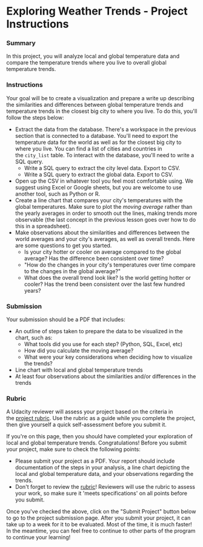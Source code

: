 Exploring Weather Trends - Project Instructions
===============================================

### Summary

In this project, you will analyze local and global temperature data and compare the temperature trends where you live to overall global temperature trends.

### Instructions

Your goal will be to create a visualization and prepare a write up describing the similarities and differences between global temperature trends and temperature trends in the closest big city to where you live. To do this, you'll follow the steps below:

-   Extract the data from the database. There's a workspace in the previous section that is connected to a database. You'll need to export the temperature data for the world as well as for the closest big city to where you live. You can find a list of cities and countries in the `city_list` table. To interact with the database, you'll need to write a SQL query.
    -   Write a SQL query to extract the city level data. Export to CSV.
    -   Write a SQL query to extract the global data. Export to CSV.
-   Open up the CSV in whatever tool you feel most comfortable using. We suggest using Excel or Google sheets, but you are welcome to use another tool, such as Python or R.
-   Create a line chart that compares your city's temperatures with the global temperatures. Make sure to plot the *moving average* rather than the yearly averages in order to smooth out the lines, making trends more observable (the last concept in the previous lesson goes over how to do this in a spreadsheet).
-   Make observations about the similarities and differences between the world averages and your city's averages, as well as overall trends. Here are some questions to get you started.
    -   Is your city hotter or cooler on average compared to the global average? Has the difference been consistent over time?
    -   "How do the changes in your city's temperatures over time compare to the changes in the global average?"
    -   What does the overall trend look like? Is the world getting hotter or cooler? Has the trend been consistent over the last few hundred years?

### Submission

Your submission should be a PDF that includes:

-   An outline of steps taken to prepare the data to be visualized in the chart, such as:
    -   What tools did you use for each step? (Python, SQL, Excel, etc)
    -   How did you calculate the moving average?
    -   What were your key considerations when deciding how to visualize the trends?
-   Line chart with local and global temperature trends
-   At least four observations about the similarities and/or differences in the trends

### Rubric

A Udacity reviewer will assess your project based on the criteria in the [project rubric]("6.Project%20rubric.md"). Use the rubric as a guide while you complete the project, then give yourself a quick self-assessment before you submit it.

If you're on this page, then you should have completed your exploration of local and global temperature trends. Congratulations! Before you submit your project, make sure to check the following points:

-   Please submit your project as a PDF. Your report should include documentation of the steps in your analysis, a line chart depicting the local and global temperature data, and your observations regarding the trends.
-   Don't forget to review the [rubric]("6.Project%20rubric.md")! Reviewers will use the rubric to assess your work, so make sure it 'meets specifications' on all points before you submit.

Once you've checked the above, click on the "Submit Project" button below to go to the project submission page. After you submit your project, it can take up to a week for it to be evaluated. Most of the time, it is much faster! In the meantime, you can feel free to continue to other parts of the program to continue your learning!